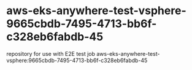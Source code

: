 # aws-eks-anywhere-test-vsphere-9665cbdb-7495-4713-bb6f-c328eb6fabdb-45
repository for use with E2E test job aws-eks-anywhere-test-vsphere:9665cbdb-7495-4713-bb6f-c328eb6fabdb-45
